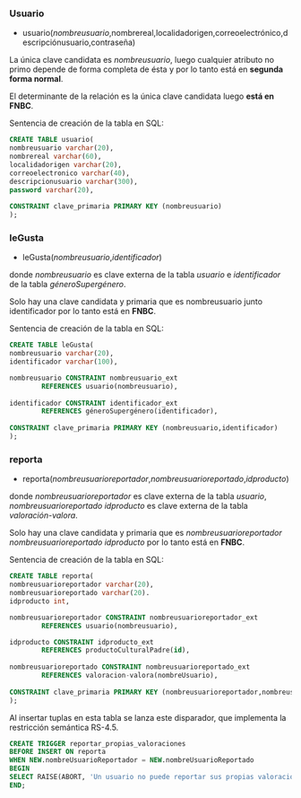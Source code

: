 ### Usuario

- usuario(_nombreusuario_,nombrereal,localidadorigen,correoelectrónico,descripciónusuario,contraseña)

La única clave candidata es _nombreusuario_, luego cualquier atributo no primo depende de forma completa de ésta y por lo tanto está
en **segunda forma normal**.

El determinante de la relación es la única clave candidata luego **está en FNBC**.

Sentencia de creación de la tabla en SQL:
```sql
CREATE TABLE usuario(
nombreusuario varchar(20),
nombrereal varchar(60),
localidadorigen varchar(20),
correoelectronico varchar(40),
descripcionusuario varchar(300),
password varchar(20),
        
CONSTRAINT clave_primaria PRIMARY KEY (nombreusuario)
);
```

### leGusta

- leGusta(_nombreusuario_,_identificador_)

donde *nombreusuario* es clave externa de la tabla *usuario* e *identificador* de la tabla *géneroSupergénero*.

Solo hay una clave candidata y primaria que es nombreusuario junto identificador por lo tanto está en **FNBC**.

Sentencia de creación de la tabla en SQL:
```sql
CREATE TABLE leGusta(
nombreusuario varchar(20),
identificador varchar(100),

nombreusuario CONSTRAINT nombreusuario_ext 
        REFERENCES usuario(nombreusuario),
		
identificador CONSTRAINT identificador_ext 
        REFERENCES géneroSupergénero(identificador),
        
CONSTRAINT clave_primaria PRIMARY KEY (nombreusuario,identificador)
);
```

### reporta

- reporta(_nombreusuarioreportador_,_nombreusuarioreportado_,_idproducto_)

donde *nombreusuarioreportador* es clave externa de la tabla *usuario*, *nombreusuarioreportado* *idproducto* es clave externa de la tabla *valoración-valora*.

Solo hay una clave candidata y primaria que es _nombreusuarioreportador_ _nombreusuarioreportado_ _idproducto_ por lo tanto está en **FNBC**.

Sentencia de creación de la tabla en SQL:
```sql
CREATE TABLE reporta(
nombreusuarioreportador varchar(20),
nombreusuarioreportado varchar(20).
idproducto int,

nombreusuarioreportador CONSTRAINT nombreusuarioreportador_ext 
        REFERENCES usuario(nombreusuario),

idproducto CONSTRAINT idproducto_ext 
        REFERENCES productoCulturalPadre(id),
		
nombreusuarioreportado CONSTRAINT nombreusuarioreportado_ext 
        REFERENCES valoracion-valora(nombreUsuario),
		
CONSTRAINT clave_primaria PRIMARY KEY (nombreusuarioreportador,nombreusuarioreportado,idproducto)
);
```

Al insertar tuplas en esta tabla se lanza este disparador, que implementa la restricción semántica RS-4.5.

```sql
CREATE TRIGGER reportar_propias_valoraciones
BEFORE INSERT ON reporta
WHEN NEW.nombreUsuarioReportador = NEW.nombreUsuarioReportado
BEGIN
SELECT RAISE(ABORT, 'Un usuario no puede reportar sus propias valoraciones');
END;
```
